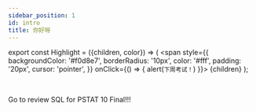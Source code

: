 ```yaml
---
sidebar_position: 1
id: intro
title: 你好呀
---
```


export const Highlight = ({children, color}) => (
<span
style={{
      backgroundColor: '#f0d8e7',
      borderRadius: '10px',
      color: '#fff',
      padding: '20px',
      cursor: 'pointer',
    }}
onClick={() => {
alert(`下周考试！`)
}}>
{children}
</span>
);


<br />


<Highlight color="#f0d8e7">Go to review SQL for PSTAT 10 Final!!!</Highlight>

